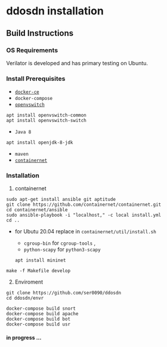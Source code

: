 # ddosdn installation
## Build Instructions
### OS Requirements
Verilator is developed and has primary testing on Ubuntu.

### Install Prerequisites
  * [`docker-ce`](https://docs.docker.com/engine/install/ubuntu/)
  * `docker-compose`
  * [`openvswitch`](http://docs.openvswitch.org/en/latest/intro/install/distributions/#debian)
  ```
  apt install openvswitch-common
  apt install openvswitch-switch
  ```
  * `Java 8`
  ```
  apt install openjdk-8-jdk
  ```
  * `maven`  
  * [`containernet`](https://github.com/containernet/containernet)

### Installation

 1. containernet
 ```
 sudo apt-get install ansible git aptitude
 git clone https://github.com/containernet/containernet.git
 cd containernet/ansible
 sudo ansible-playbook -i "localhost," -c local install.yml
 cd ..
 ```
  * for Ubutu 20.04
     replace in `containernet/util/install.sh` 
     
     * `cgroup-bin` for `cgroup-tools` , 
     * `python-scapy` for `python3-scapy`
     
     ```
     apt install mininet
     ```
 ```
 make -f Makefile develop
 ```
 2. Enviroment
 
 ```
 git clone https://github.com/ser0090/ddosdn
 cd ddosdn/envr
 
 docker-compose build snort
 docker-compose build apache
 docker-compose build bot
 docker-compose build usr
 ```

#### in progress ...
